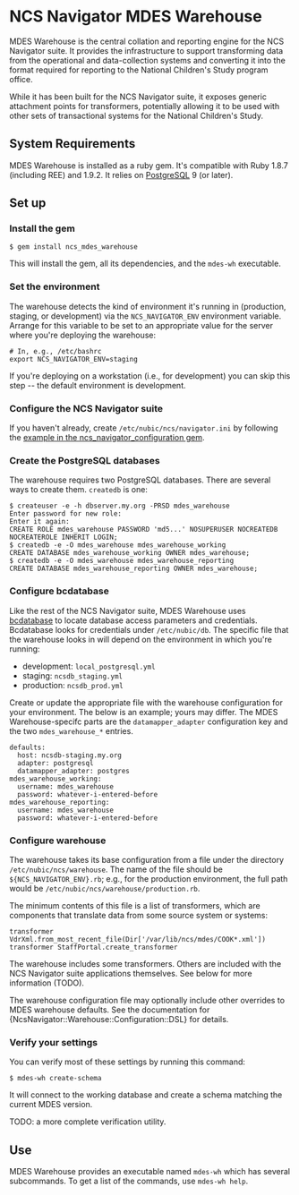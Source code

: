 # NCS Navigator MDES Warehouse

MDES Warehouse is the central collation and reporting engine for the
NCS Navigator suite. It provides the infrastructure to support
transforming data from the operational and data-collection systems and
converting it into the format required for reporting to the National
Children's Study program office.

While it has been built for the NCS Navigator suite, it exposes
generic attachment points for transformers, potentially allowing it to
be used with other sets of transactional systems for the National
Children's Study.

## System Requirements

MDES Warehouse is installed as a ruby gem. It's compatible with Ruby
1.8.7 (including REE) and 1.9.2.  It relies on [PostgreSQL][pgsql] 9
(or later).

[pgsql]: http://www.postgresql.org/

## Set up

### Install the gem

    $ gem install ncs_mdes_warehouse

This will install the gem, all its dependencies, and the `mdes-wh`
executable.

### Set the environment

The warehouse detects the kind of environment it's running in
(production, staging, or development) via the `NCS_NAVIGATOR_ENV`
environment variable. Arrange for this variable to be set to an
appropriate value for the server where you're deploying the warehouse:

    # In, e.g., /etc/bashrc
    export NCS_NAVIGATOR_ENV=staging

If you're deploying on a workstation (i.e., for development) you can
skip this step -- the default environment is development.

### Configure the NCS Navigator suite

If you haven't already, create `/etc/nubic/ncs/navigator.ini` by
following the [example in the ncs_navigator_configuration
gem][confex].

[confex]: http://rubydoc.info/gems/ncs_navigator_configuration/file/sample_configuration.ini

### Create the PostgreSQL databases

The warehouse requires two PostgreSQL databases.  There are several
ways to create them. `createdb` is one:

    $ createuser -e -h dbserver.my.org -PRSD mdes_warehouse
    Enter password for new role:
    Enter it again:
    CREATE ROLE mdes_warehouse PASSWORD 'md5...' NOSUPERUSER NOCREATEDB NOCREATEROLE INHERIT LOGIN;
    $ createdb -e -O mdes_warehouse mdes_warehouse_working
    CREATE DATABASE mdes_warehouse_working OWNER mdes_warehouse;
    $ createdb -e -O mdes_warehouse mdes_warehouse_reporting
    CREATE DATABASE mdes_warehouse_reporting OWNER mdes_warehouse;

### Configure bcdatabase

Like the rest of the NCS Navigator suite, MDES Warehouse uses
[bcdatabase][] to locate database access parameters and
credentials. Bcdatabase looks for credentials under
`/etc/nubic/db`. The specific file that the warehouse looks in will
depend on the environment in which you're running:

  * development: `local_postgresql.yml`
  * staging: `ncsdb_staging.yml`
  * production: `ncsdb_prod.yml`

Create or update the appropriate file with the warehouse configuration
for your environment. The below is an example; yours may differ. The
MDES Warehouse-specifc parts are the `datamapper_adapter`
configuration key and the two `mdes_warehouse_*` entries.

    defaults:
      host: ncsdb-staging.my.org
      adapter: postgresql
      datamapper_adapter: postgres
    mdes_warehouse_working:
      username: mdes_warehouse
      password: whatever-i-entered-before
    mdes_warehouse_reporting:
      username: mdes_warehouse
      password: whatever-i-entered-before

[bcdatabase]: http://rubydoc.info/gems/bcdatabase/frames

### Configure warehouse

The warehouse takes its base configuration from a file under the
directory `/etc/nubic/ncs/warehouse`. The name of the file should be
`${NCS_NAVIGATOR_ENV}.rb`; e.g., for the production environment, the
full path would be `/etc/nubic/ncs/warehouse/production.rb`.

The minimum contents of this file is a list of transformers, which are
components that translate data from some source system or systems:

    transformer VdrXml.from_most_recent_file(Dir['/var/lib/ncs/mdes/COOK*.xml'])
    transformer StaffPortal.create_transformer

The warehouse includes some transformers. Others are included with the
NCS Navigator suite applications themselves. See below for more
information (TODO).

The warehouse configuration file may optionally include other
overrides to MDES warehouse defaults. See the documentation for
{NcsNavigator::Warehouse::Configuration::DSL} for details.

### Verify your settings

You can verify most of these settings by running this command:

    $ mdes-wh create-schema

It will connect to the working database and create a schema matching
the current MDES version.

TODO: a more complete verification utility.

## Use

MDES Warehouse provides an executable named `mdes-wh` which has
several subcommands. To get a list of the commands, use `mdes-wh
help`.
